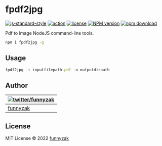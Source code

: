 # fpdf2jpg

[![js-standard-style](https://img.shields.io/badge/code_style-standard-brightgreen.svg)](https://github.com/feross/standard)
[![action][ci-image]][ci-url]
[![license][license-image]][repository-url]
[![NPM version][npm-image]][npm-url]
[![npm download][download-image]][download-url]

[ci-image]: https://img.shields.io/github/workflow/status/funnyzak/fpdf2jpg/CI
[ci-url]: https://github.com/funnyzak/fpdf2jpg/actions
[license-image]: https://img.shields.io/github/license/funnyzak/fpdf2jpg.svg?style=flat-square
[repository-url]: https://github.com/funnyzak/fpdf2jpg
[npm-image]: https://img.shields.io/npm/v/fpdf2jpg.svg?style=flat-square
[npm-url]: https://npmjs.org/package/fpdf2jpg
[download-image]: https://img.shields.io/npm/dm/fpdf2jpg.svg?style=flat-square
[download-url]: https://npmjs.org/package/fpdf2jpg

Pdf to image NodeJS command-line tools.

```sh
npm i fpdf2jpg -g
```

## Usage

```js
fpdf2jpg -i inputfilepath.pdf -o outputdirpath
```

## Author

| [![twitter/funnyzak](https://s.gravatar.com/avatar/c2437e240644b1317a4a356c6d6253ee?s=70)](https://twitter.com/funnyzak 'Follow @funnyzak on Twitter') |
| ------------------------------------------------------------------------------------------------------------------------------------------------------ |
| [funnyzak](https://yycc.me/)                                                                                                                           |

## License

MIT License © 2022 [funnyzak](https://github.com/funnyzak)
